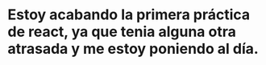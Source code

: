 # Estoy acabando la primera práctica de react, ya que tenia alguna otra atrasada y me estoy poniendo al día.

